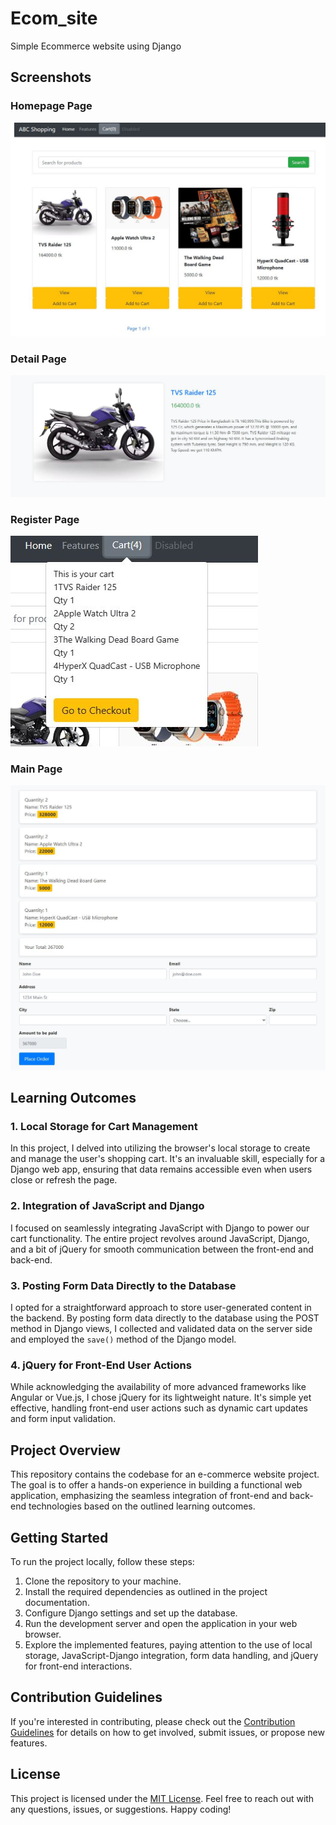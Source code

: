 # Ecom_site
Simple Ecommerce website using Django 
## Screenshots

### Homepage Page
![Landing Page](Project_images/Homepage.JPG)

### Detail Page
![Login Page](Project_images/detail_page.JPG)

### Register Page
![Register Page](Project_images/cart_feature.JPG)

### Main Page
![Main Page](Project_images/checkout_page.JPG)



## Learning Outcomes


### 1. Local Storage for Cart Management
In this project, I delved into utilizing the browser's local storage to create and manage the user's shopping cart. It's an invaluable skill, especially for a Django web app, ensuring that data remains accessible even when users close or refresh the page.

### 2. Integration of JavaScript and Django
I focused on seamlessly integrating JavaScript with Django to power our cart functionality. The entire project revolves around JavaScript, Django, and a bit of jQuery for smooth communication between the front-end and back-end. 

### 3. Posting Form Data Directly to the Database
I opted for a straightforward approach to store user-generated content in the backend. By posting form data directly to the database using the POST method in Django views, I collected and validated data on the server side and employed the `save()` method of the Django model.

### 4. jQuery for Front-End User Actions
While acknowledging the availability of more advanced frameworks like Angular or Vue.js, I chose jQuery for its lightweight nature. It's simple yet effective, handling front-end user actions such as dynamic cart updates and form input validation.

## Project Overview

This repository contains the codebase for an e-commerce website project. The goal is to offer a hands-on experience in building a functional web application, emphasizing the seamless integration of front-end and back-end technologies based on the outlined learning outcomes.

## Getting Started

To run the project locally, follow these steps:

1. Clone the repository to your machine.
2. Install the required dependencies as outlined in the project documentation.
3. Configure Django settings and set up the database.
4. Run the development server and open the application in your web browser.
5. Explore the implemented features, paying attention to the use of local storage, JavaScript-Django integration, form data handling, and jQuery for front-end interactions.

## Contribution Guidelines

If you're interested in contributing, please check out the [Contribution Guidelines](CONTRIBUTING.md) for details on how to get involved, submit issues, or propose new features.

## License

This project is licensed under the [MIT License](LICENSE). Feel free to reach out with any questions, issues, or suggestions. Happy coding!
